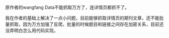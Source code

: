 原作者的wangfang Data不能抓取万方了，连详情页都抓不了。

我在作者的基础上解决了一点小问题，目前能够抓取详情页的期刊文章，还不能批量抓取，因为万方加强了反爬，批量的时候题目和链接之间存在加密关系，目前还没弄明白怎么用代码实现。
